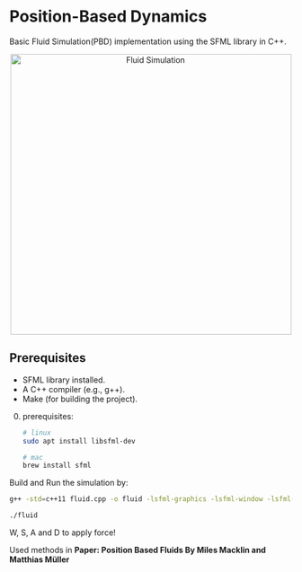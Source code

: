 # Position-Based Dynamics
Basic Fluid Simulation(PBD) implementation using the SFML library in C++.

<div align="center">
  <img src="sim.gif" alt="Fluid Simulation" width="500">
</div>

## Prerequisites
- SFML library installed.
- A C++ compiler (e.g., g++).
- Make (for building the project).

0. prerequisites:
   ```bash
   # linux
   sudo apt install libsfml-dev
   
   # mac
   brew install sfml
   ```
Build and Run the simulation by:
   ```bash
g++ -std=c++11 fluid.cpp -o fluid -lsfml-graphics -lsfml-window -lsfml-system

./fluid
   ```


   W, S, A and D to apply force! 

Used methods in **Paper: Position Based Fluids
By
Miles Macklin and Matthias Müller**



